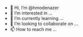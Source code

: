- 👋 Hi, I’m @hmodenazer
- 👀 I’m interested in ...
- 🌱 I’m currently learning ...
- 💞️ I’m looking to collaborate on ...
- 📫 How to reach me ...

<!---
hmodenazer/hmodenazer is a ✨ special ✨ repository because its `README.md` (this file) appears on your GitHub profile.
You can click the Preview link to take a look at your changes.
--->

